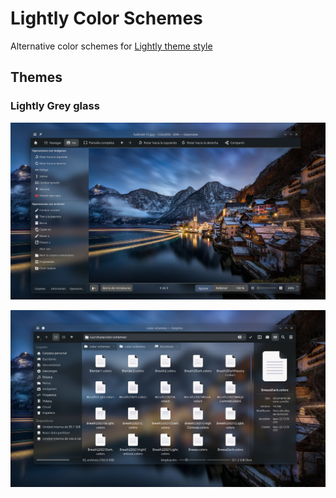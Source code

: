 # Lightly Color Schemes

Alternative color schemes for [Lightly theme style](https://github.com/Luwx/Lightly)

## Themes

### Lightly Grey glass

![grey-glass-img](./grey-glass/ligthly-grey-grass-4.png)

![grey-glass-img](./grey-glass/ligthly-grey-grass-2.png)

